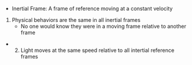 - Inertial Frame: A frame of reference moving at a constant velocity

1. Physical behaviors are the same in all inertial frames
	- No one would know they were in a moving frame relative to another frame
- 2. Light moves at the same speed relative to all intertial reference frames